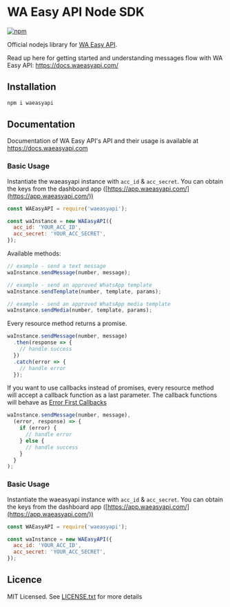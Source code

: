 # WA Easy API Node SDK

[![npm](https://img.shields.io/npm/v/waeasyapi.svg?maxAge=2592000?style=flat-square)](https://www.npmjs.com/package/waeasyapi)

Official nodejs library for [WA Easy API](https://waeasyapi.com/).

Read up here for getting started and understanding messages flow with WA Easy API: <https://docs.waeasyapi.com/>

## Installation

```bash
npm i waeasyapi
```

## Documentation

Documentation of WA Easy API's API and their usage is available at <https://docs.waeasyapi.com>

### Basic Usage

Instantiate the waeasyapi instance with `acc_id` & `acc_secret`. You can obtain the keys from the dashboard app ([https://app.waeasyapi.com/](https://app.waeasyapi.com/))

```js
const WAEasyAPI = require('waeasyapi');

const waInstance = new WAEasyAPI({
  acc_id: 'YOUR_ACC_ID',
  acc_secret: 'YOUR_ACC_SECRET',
});
```

Available methods:

```js
// example - send a text message
waInstance.sendMessage(number, message);

// example - send an approved WhatsApp template
waInstance.sendTemplate(number, template, params);

// example - send an approved WhatsApp media template
waInstance.sendMedia(number, template, params);
```

Every resource method returns a promise.

```js
waInstance.sendMessage(number, message)
  .then(response => {
    // handle success
  })
  .catch(error => {
    // handle error
  });
```

If you want to use callbacks instead of promises, every resource method will accept a callback function as a last parameter. The callback functions will behave as [Error First Callbacks ](http://fredkschott.com/post/2014/03/understanding-error-first-callbacks-in-node-js/)

```js
waInstance.sendMessage(number, message),
  (error, response) => {
    if (error) {
      // handle error
    } else {
      // handle success
    }
  }
);
```

### Basic Usage

Instantiate the waeasyapi instance with `acc_id` & `acc_secret`. You can obtain the keys from the dashboard app ([https://app.waeasyapi.com/](https://app.waeasyapi.com/))

```js
const WAEasyAPI = require('waeasyapi');

const waInstance = new WAEasyAPI({
  acc_id: 'YOUR_ACC_ID',
  acc_secret: 'YOUR_ACC_SECRET',
});
```

## Licence

MIT Licensed. See [LICENSE.txt](LICENSE.txt) for more details
